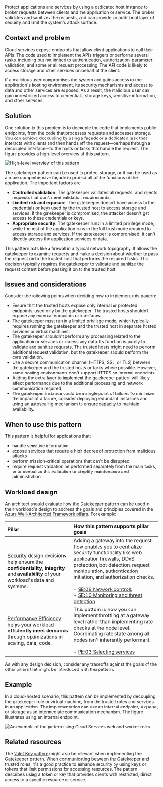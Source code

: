 Protect applications and services by using a dedicated host instance to broker requests between clients and the application or service. The broker validates and sanitizes the requests, and can provide an additional layer of security and limit the system's attack surface.

## Context and problem

Cloud services expose endpoints that allow client applications to call their APIs. The code used to implement the APIs triggers or performs several tasks, including but not limited to authentication, authorization, parameter validation, and some or all request processing. The API code is likely to access storage and other services on behalf of the client.

If a malicious user compromises the system and gains access to the application's hosting environment, its security mechanisms and access to data and other services are exposed. As a result, the malicious user can gain unrestricted access to credentials, storage keys, sensitive information, and other services.

## Solution

One solution to this problem is to decouple the code that implements public endpoints, from the code that processes requests and accesses storage. You can achieve decoupling by using a façade or a dedicated task that interacts with clients and then hands off the request&mdash;perhaps through a decoupled interface&mdash;to the hosts or tasks that handle the request. The figure provides a high-level overview of this pattern.

![High-level overview of this pattern](./_images/gatekeeper-diagram.png)

The gatekeeper pattern can be used to protect storage, or it can be used as a more comprehensive façade to protect all of the functions of the application. The important factors are:

- **Controlled validation**. The gatekeeper validates all requests, and rejects requests that don't meet validation requirements.
- **Limited risk and exposure**. The gatekeeper doesn't have access to the credentials or keys used by the trusted host to access storage and services. If the gatekeeper is compromised, the attacker doesn't get access to these credentials or keys.
- **Appropriate security**. The gatekeeper runs in a limited privilege mode, while the rest of the application runs in the full trust mode required to access storage and services. If the gatekeeper is compromised, it can't directly access the application services or data.

This pattern acts like a firewall in a typical network topography. It allows the gatekeeper to examine requests and make a decision about whether to pass the request on to the trusted host that performs the required tasks. This decision typically requires the gatekeeper to validate and sanitize the request content before passing it on to the trusted host.

## Issues and considerations

Consider the following points when deciding how to implement this pattern:

- Ensure that the trusted hosts expose only internal or protected endpoints, used only by the gatekeeper. The trusted hosts shouldn't expose any external endpoints or interfaces.
- The gatekeeper must run in a limited privilege mode, which typically requires running the gatekeeper and the trusted host in separate hosted services or virtual machines.
- The gatekeeper shouldn't perform any processing related to the application or services or access any data. Its function is purely to validate and sanitize requests. The trusted hosts might need to perform additional request validation, but the gatekeeper should perform the core validation.
- Use a secure communication channel (HTTPS, SSL, or TLS) between the gatekeeper and the trusted hosts or tasks where possible. However, some hosting environments don't support HTTPS on internal endpoints.
- Adding the extra layer to implement the gatekeeper pattern will likely affect performance due to the additional processing and network communication required.
- The gatekeeper instance could be a single point of failure. To minimize the impact of a failure, consider deploying redundant instances and using an autoscaling mechanism to ensure capacity to maintain availability.

## When to use this pattern

This pattern is helpful for applications that:

- handle sensitive information
- expose services that require a high degree of protection from malicious attacks
- perform mission-critical operations that can't be disrupted.
- require request validation be performed separately from the main tasks, or to centralize this validation to simplify maintenance and administration

## Workload design

An architect should evaluate how the Gatekeeper pattern can be used in their workload's design to address the goals and principles covered in the [Azure Well-Architected Framework pillars](/azure/well-architected/pillars). For example:

| Pillar | How this pattern supports pillar goals |
| :----- | :------------------------------------- |
| [Security](/azure/well-architected/security/checklist) design decisions help ensure the **confidentiality**, **integrity**, and **availability** of your workload's data and systems. | Adding a gateway into the request flow enables you to centralize security functionality like web application firewalls, DDoS protection, bot detection, request manipulation, authentication initiation, and authorization checks.<br/><br/> - [SE:06 Network controls](/azure/well-architected/security/networking)<br/> - [SE:10 Monitoring and threat detection](/azure/well-architected/security/monitor-threats) |
| [Performance Efficiency](/azure/well-architected/performance-efficiency/checklist) helps your workload **efficiently meet demands** through optimizations in scaling, data, code. | This pattern is how you can implement throttling at a gateway level rather than implementing rate checks at the node level. Coordinating rate state among all nodes isn't inherently performant.<br/><br/> - [PE:03 Selecting services](/azure/well-architected/performance-efficiency/select-services) |

As with any design decision, consider any tradeoffs against the goals of the other pillars that might be introduced with this pattern.

## Example

In a cloud-hosted scenario, this pattern can be implemented by decoupling the gatekeeper role or virtual machine, from the trusted roles and services in an application. The implementation can use an internal endpoint, a queue, or storage as an intermediate communication mechanism. The figure illustrates using an internal endpoint.

![An example of the pattern using Cloud Services web and worker roles](./_images/gatekeeper-endpoint.png)

## Related resources

The [Valet Key pattern](./valet-key.yml) might also be relevant when implementing the Gatekeeper pattern. When communicating between the Gatekeeper and trusted roles, it's a good practice to enhance security by using keys or tokens that limit permissions for accessing resources. The pattern describes using a token or key that provides clients with restricted, direct access to a specific resource or service.
